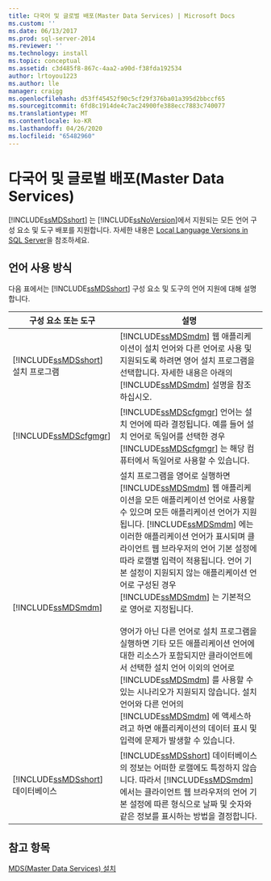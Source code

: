 ```yaml
---
title: 다국어 및 글로벌 배포(Master Data Services) | Microsoft Docs
ms.custom: ''
ms.date: 06/13/2017
ms.prod: sql-server-2014
ms.reviewer: ''
ms.technology: install
ms.topic: conceptual
ms.assetid: c3d485f8-867c-4aa2-a90d-f38fda192534
author: lrtoyou1223
ms.author: lle
manager: craigg
ms.openlocfilehash: d53ff45452f90c5cf29f376ba01a395d2bbccf65
ms.sourcegitcommit: 6fd8c1914de4c7ac24900fe388ecc7883c740077
ms.translationtype: MT
ms.contentlocale: ko-KR
ms.lasthandoff: 04/26/2020
ms.locfileid: "65482960"
---
```

# <a name="multi-lingual-and-global-deployments-master-data-services"></a>다국어 및 글로벌 배포(Master Data Services)
  [!INCLUDE[ssMDSshort](../../includes/ssmdsshort-md.md)] 는 [!INCLUDE[ssNoVersion](../../includes/ssnoversion-md.md)]에서 지원되는 모든 언어 구성 요소 및 도구 배포를 지원합니다. 자세한 내용은 [Local Language Versions in SQL Server](../../sql-server/install/local-language-versions-in-sql-server.md)을 참조하세요.  
  
## <a name="how-languages-are-used"></a>언어 사용 방식  
 다음 표에서는 [!INCLUDE[ssMDSshort](../../includes/ssmdsshort-md.md)] 구성 요소 및 도구의 언어 지원에 대해 설명합니다.  
  
|구성 요소 또는 도구|설명|  
|-----------------------|-----------------|  
|[!INCLUDE[ssMDSshort](../../includes/ssmdsshort-md.md)] 설치 프로그램|[!INCLUDE[ssMDSmdm](../../includes/ssmdsmdm-md.md)] 웹 애플리케이션이 설치 언어와 다른 언어로 사용 및 지원되도록 하려면 영어 설치 프로그램을 선택합니다. 자세한 내용은 아래의 [!INCLUDE[ssMDSmdm](../../includes/ssmdsmdm-md.md)] 설명을 참조하십시오.|  
|[!INCLUDE[ssMDScfgmgr](../../includes/ssmdscfgmgr-md.md)]|[!INCLUDE[ssMDScfgmgr](../../includes/ssmdscfgmgr-md.md)] 언어는 설치 언어에 따라 결정됩니다. 예를 들어 설치 언어로 독일어를 선택한 경우 [!INCLUDE[ssMDScfgmgr](../../includes/ssmdscfgmgr-md.md)] 는 해당 컴퓨터에서 독일어로 사용할 수 있습니다.|  
|[!INCLUDE[ssMDSmdm](../../includes/ssmdsmdm-md.md)]|설치 프로그램을 영어로 실행하면 [!INCLUDE[ssMDSmdm](../../includes/ssmdsmdm-md.md)] 웹 애플리케이션을 모든 애플리케이션 언어로 사용할 수 있으며 모든 애플리케이션 언어가 지원됩니다. [!INCLUDE[ssMDSmdm](../../includes/ssmdsmdm-md.md)] 에는 이러한 애플리케이션 언어가 표시되며 클라이언트 웹 브라우저의 언어 기본 설정에 따라 로캘별 입력이 적용됩니다. 언어 기본 설정이 지원되지 않는 애플리케이션 언어로 구성된 경우 [!INCLUDE[ssMDSmdm](../../includes/ssmdsmdm-md.md)] 는 기본적으로 영어로 지정됩니다.<br /><br /> 영어가 아닌 다른 언어로 설치 프로그램을 실행하면 기타 모든 애플리케이션 언어에 대한 리소스가 포함되지만 클라이언트에서 선택한 설치 언어 이외의 언어로 [!INCLUDE[ssMDSmdm](../../includes/ssmdsmdm-md.md)] 를 사용할 수 있는 시나리오가 지원되지 않습니다. 설치 언어와 다른 언어의 [!INCLUDE[ssMDSmdm](../../includes/ssmdsmdm-md.md)] 에 액세스하려고 하면 애플리케이션의 데이터 표시 및 입력에 문제가 발생할 수 있습니다.|  
|[!INCLUDE[ssMDSshort](../../includes/ssmdsshort-md.md)] 데이터베이스|[!INCLUDE[ssMDSshort](../../includes/ssmdsshort-md.md)] 데이터베이스의 정보는 어떠한 로캘에도 특정하지 않습니다. 따라서 [!INCLUDE[ssMDSmdm](../../includes/ssmdsmdm-md.md)] 에서는 클라이언트 웹 브라우저의 언어 기본 설정에 따른 형식으로 날짜 및 숫자와 같은 정보를 표시하는 방법을 결정합니다.|  
  
## <a name="see-also"></a>참고 항목  
 [MDS(Master Data Services) 설치](install-master-data-services.md)  
  
  
